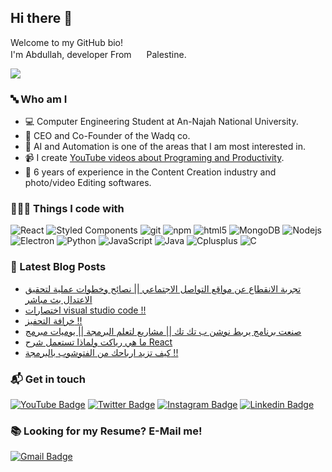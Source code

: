 ## Hi there 👋
Welcome to my GitHub bio!</br>
I'm Abdullah, developer From 
<img src="https://image.flaticon.com/icons/svg/197/197467.svg" width="16"/> Palestine.


![](https://komarev.com/ghpvc/?username=abdullah-saadeddin&label=PROFILE+VIEWS&color=yellow)
### 🔤 Who am I
- 💻 Computer Engineering Student at An-Najah National University.
- 🌱 CEO and Co-Founder of the Wadq co.
- 🧠 AI and Automation is one of the areas that I am most interested in.
- 📹 I create [YouTube videos about Programing and Productivity](https://youtube.com/AbdullahSaadEddin).
- 🧪 6 years of experience in the Content Creation industry and photo/video Editing softwares.


### 👨🏻‍💻 Things I code with
<p>
  <img alt="React" src="https://img.shields.io/badge/-React.js-61DAFB?style=flat-square&logo=react&logoColor=white" />
  <img alt="Styled Components" src="https://img.shields.io/badge/-Styled_Components-db7092?style=flat-square&logo=styled-components&logoColor=white" />
  <img alt="git" src="https://img.shields.io/badge/-Git-F05032?style=flat-square&logo=git&logoColor=white" />
  <img alt="npm" src="https://img.shields.io/badge/-NPM-CB3837?style=flat-square&logo=npm&logoColor=white" />
  <img alt="html5" src="https://img.shields.io/badge/-HTML5-E34F26?style=flat-square&logo=html5&logoColor=white" />
  <img alt="MongoDB" src="https://img.shields.io/badge/-MongoDB-13aa52?style=flat-square&logo=mongodb&logoColor=white" />
  <img alt="Nodejs" src="https://img.shields.io/badge/-Nodejs-43853d?style=flat-square&logo=Node.js&logoColor=white" />
  <img alt="Electron" src="https://img.shields.io/badge/-Electron-47848F?style=flat-square&logo=Electron&logoColor=white" />
  <img alt="Python" src="https://img.shields.io/badge/-Python-3776AB?style=flat-square&logo=Python&logoColor=white" />
<img alt="JavaScript" src="https://img.shields.io/badge/-JavaScript-F7DF1E?style=flat-square&logo=JavaScript&logoColor=black" />
  <img alt="Java" src="https://img.shields.io/badge/-Java-007396?style=flat-square&logo=Java&logoColor=white" />
  <img alt="Cplusplus" src="https://img.shields.io/badge/C++-00599C?style=flat-square&logo=c%2B%2B&logoColor=white" />
  <img alt="C" src="https://img.shields.io/badge/-C-A8B9CC?style=flat-square&logo=C&logoColor=black" />
</p>


### 📝 Latest Blog Posts
- [تجربة الانقطاع عن مواقع التواصل الاجتماعي || نصائح وخطوات عملية لتحقيق الاعتدال بث مباشر](https://www.youtube.com/watch?v=Oik1Ypo2Q3U)
- [اختصارات visual studio code !!](https://www.youtube.com/watch?v=GPsGH2qHR18)
- [خرافة التحفيز !!](https://www.youtube.com/watch?v=IluSi5piwGA)
- [صنعت برنامج يربط نوشن ب تك تك || مشاريع لتعلم البرمجة || يوميات مبرمج](https://www.youtube.com/watch?v=6FeT1RvI_6c)
- [ما هي رياكت ولماذا تستعمل شرح React](https://www.youtube.com/watch?v=CdK-drC8xnE)
- [كيف تزيد ارباحك من الفتوشوب بالبرمجة !!](https://www.youtube.com/watch?v=Uk4EYcVNUkY)

### 📬 Get in touch
[![YouTube Badge](https://img.shields.io/badge/-@AbdullahSaadEddin-c4302b?style=flat-square&labelColor=c4302b&logo=youtube&logoColor=white&link=https://youtube.com/AbdullahSaadEddin)](https://youtube.com/AbdullahSaadEddin) 
[![Twitter Badge](https://img.shields.io/badge/-@abdullahsaadeddin-1ca0f1?style=flat-square&labelColor=1ca0f1&logo=twitter&logoColor=white&link=https://twitter.com/abdullahsadedin)](https://twitter.com/abdullahsadedin) 
[![Instagram Badge](https://img.shields.io/badge/-@abdullah_sadeddin-F44747?style=flat-square&labelColor=F44747&logo=instagram&logoColor=white&link=https://www.instagram.com/abdullah_sadeddin/)](https://www.instagram.com/abdullah_sadeddin/) 
[![Linkedin Badge](https://img.shields.io/badge/-abdullahsaadeddin-blue?style=flat-square&logo=Linkedin&logoColor=white&link=https://www.linkedin.com/in/abdullah-saadeddin/)](https://www.linkedin.com/in/abdullah-saadeddin/)


### 📚 Looking for my Resume? E-Mail me!
[![Gmail Badge](https://img.shields.io/badge/-abdullahsaadeddin.yt@gmail.com-c14438?style=flat-square&logo=Gmail&logoColor=white&link=mailto:abdullahsaadeddin.yt@gmail.com)](mailto:abdullahsaadeddin.yt@gmail.com)

